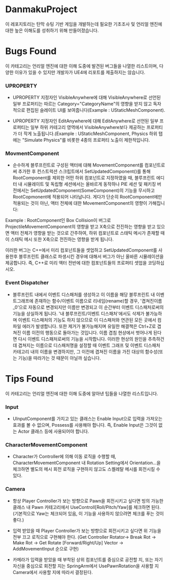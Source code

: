 # DanmakuProject
이 레포지토리는 탄막 슈팅 기반 게임을 개발하는데 필요한 기초조사 및 언리얼 엔진에 대한 높은 이해도를 성취하기 위해 만들어졌습니다.



# Bugs Found
이 카테고리는 언리얼 엔진에 대한 이해 도중에 발견된 버그들을 나열한 리스트이며, 다양한 이유가 있을 수 있지만 개발자가 UE4에 리포트를 제출하지는 않습니다.

### UPROPERTY

+ UPROPERTY 지정자인 VisibleAnywhere에 대해 VisibleAnywhere로 선언된 일부 프로퍼티는 따르는 Category="CategoryName"의 영향을 받지 않고 독자적으로 편집된 슬레이트 UI를 보여줍니다(Example : UStaticMeshComponent). 

+ UPROPERTY 지정자인 EditAnywhere에 대해 EditAnywhere로 선언된 일부 프로퍼티는 일부 하위 카테고리 영역에서 VisibleAnywhere보다 제공하는 프로퍼티가 더 작게 노출됩니다.(Example : UStaticMeshComponent, Physics 하위 탭에는 "Simulate Physics"를 비롯한 4종의 프로퍼티 노출이 제한적입니다.


### MovmentComponent

+ 순수하게 블루프린트로 구성된 액터에 대해 MovementComponent를 컴포넌트로써 추가한 후 컨스트럭션 스크립트에서 SetUpdatedComponent()를 통해 RootComponent를 제외한 어떤 하위 컴포넌트로 지정하였을 때, 블루프린트 에디터 내 시뮬레이트 및 독립형 세션에서는 올바르게 동작하나 PIE 세션 및 패키징 버전에서는 SetUpdatedComponent(SomeComponent)의 기능을 무시하고 RootCopmonent에 적용되어 나타납니다. 게다가 단순히 RootComponent에만 적용되는 것이 아닌, 액터 전체에 대한 MovementComponent의 영향이 가해집니다:

Example : RootComponent인 Box Collision이 버그로 ProjectileMovementComponent의 영향을 받고 X축으로 전진하는 영향을 받고 있으면 액터 전체가 영향을 받는 것으로 간주하여, 하위 컴포넌트로 스태틱 메시가 존재할 때 이 스태틱 메시 또한 X축으로 전진하는 영향을 받게 됩니다.

이러한 버그는 C++에서 미리 컴포넌트들을 셋업하고 SetUpdatedComponent를 사용한후 블루프린트 클래스로 파생시킨 경우에 대해서 버그가 아닌 올바른 시뮬레이션을 제공합니다. 즉, C++로 미리 액터 전반에 대한 컴포넌트들의 프로퍼티 셋업을 코딩하십시오.



### Event Dispatcher

+ 블루프린트 내에서 이벤트 디스패처를 생성하고 이 이름을 해당 블루프린트 내 이벤트그래프에 존재하는 함수/이벤트 이름으로 리네임(rename)할 경우, '겹쳐진이름_0'으로 자동으로 변경되지만 이름만 변경되고 이 순간부터 이벤트 디스패처로써의 기능을 상실하게 됩니다. '내 블루프린트/이벤트 디스패처'에서도 삭제가 불가능하며 이벤트 디스패처의 기능도 하지 않으므로 이 디스패처와 연관된 모든 곳에서 컴파일 에러가 발생합니다. 또한 제거가 불가능해지며 유일한 해결책은 Ctrl+Z로 겹쳐진 이름 이전의 행동으로 돌아가는 것입니다. 이름 겹침 현상에서 벗어나게 된다면 다시 이벤트 디스패처로써의 기능을 시작합니다. 이러한 현상의 원인을 추측하건데 겹쳐지는 이름으로 디스패처명을 설정할 때 이벤트 그래프 및 이벤트 디스패처 카테고리 내의 이름을 변경하지만, 그 이전에 겹쳐진 이름을 가진 대상의 함수성(또는 기능)을 따라가는 것 때문이 아닐까 싶습니다. 






# Tips Found
이 카테고리는 언리얼 엔진에 대한 이해 도중에 알아낸 팁들을 나열한 리스트입니다.

### Input

+ UInputComponent를 가지고 있는 클래스는 Enable Input으로 입력을 가져오는 효과를 볼 수 없으며, Possess를 사용해야 합니다. 즉, Enable Input은 그것이 없는 Actor 클래스 등에 사용되어야 합니다.



### CharacterMovementComponent

+ Character가 Controller에 의해 이동 로직을 수행할 때, CharacterMovementComponent 내 Rotation Setting에서 Orientation...을 체크하면 별도의 메시 회전 로직을 구현하지 않고도 스켈레탈 메시를 회전시킬 수 있다.



### Camera

+ 항상 Player Controller가 보는 방향으로 Pawn을 회전시키고 싶다면 빙의 가능한 클래스 내 Pawn 카테고리에서 UseControll[Roll/Pitch/Yaw]를 체크하면 된다. (기본적으로 Yaw는 체크되어 있음, 이 기능을 사용하지 않으려면 체크를 푸는 것이 좋다.)

+ 입력 받았을 때 Player Controller가 보는 방향으로 회전시키고 싶다면 위 기능을 전부 끄고 로직으로 구현해야 한다. (Get Controller Rotator-> Break Rot -> Make Rot -> Get Rotate [Forward/Right/Up] Vector -> AddMovementInput 순으로 구현)

+ 카메라가 입력을 받았을 때 부착된 상위 컴포넌트를 중심으로 공전할 지, 또는 자기 자신을 중심으로 회전할 지는 SpringArm에서 UsePawnRotation을 사용할 지 Camera에서 사용할 지에 따라서 결정된다.
